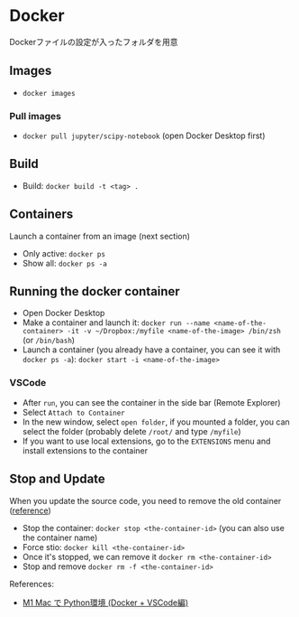 # Docker

Dockerファイルの設定が入ったフォルダを用意


## Images
* `docker images`

### Pull images
* `docker pull jupyter/scipy-notebook` (open Docker Desktop first)


## Build

* Build: `docker build -t <tag> .` 

## Containers
Launch a container from an image (next section)
* Only active: `docker ps`
* Show all: `docker ps -a`


## Running the docker container
* Open Docker Desktop
* Make a container and launch it: `docker run --name <name-of-the-container> -it -v ~/Dropbox:/myfile <name-of-the-image> /bin/zsh` (or `/bin/bash`)
* Launch a container (you already have a container, you can see it with `docker ps -a`): `docker start -i <name-of-the-image>`

### VSCode
* After `run`, you can see the container in the side bar (Remote Explorer)
* Select `Attach to Container`
* In the new window, select `open folder`, if you mounted a folder, you can select the folder (probably delete `/root/` and type `/myfile`)
* If you want to use local extensions, go to the `EXTENSIONS` menu and install extensions to the container


## Stop and Update
When you update the source code, you need to remove the old container ([reference](https://docs.docker.com/get-started/03_updating_app/#update-the-source-code))
* Stop the container: `docker stop <the-container-id>` (you can also use the container name)
* Force stio: `docker kill <the-container-id>`
* Once it's stopped, we can remove it `docker rm <the-container-id>`
* Stop and remove `docker rm -f <the-container-id>`



References:
* [M1 Mac で Python環境 (Docker + VSCode編)](https://zenn.dev/ochamikan/articles/24465ac14a9e24)
